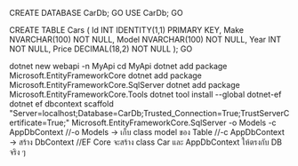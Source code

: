 CREATE DATABASE CarDb;
GO
USE CarDb;
GO

CREATE TABLE Cars
(
    Id INT IDENTITY(1,1) PRIMARY KEY,
    Make NVARCHAR(100) NOT NULL,
    Model NVARCHAR(100) NOT NULL,
    Year INT NOT NULL,
    Price DECIMAL(18,2) NOT NULL
);
GO


dotnet new webapi -n MyApi
cd MyApi
dotnet add package Microsoft.EntityFrameworkCore
dotnet add package Microsoft.EntityFrameworkCore.SqlServer
dotnet add package Microsoft.EntityFrameworkCore.Tools
dotnet tool install --global dotnet-ef
dotnet ef dbcontext scaffold "Server=localhost;Database=CarDb;Trusted_Connection=True;TrustServerCertificate=True;" Microsoft.EntityFrameworkCore.SqlServer -o Models -c AppDbContext
//-o Models → เก็บ class model ของ Table
//-c AppDbContext → สร้าง DbContext
//EF Core จะสร้าง class Car และ AppDbContext ให้ตรงกับ DB จริง ๆ
